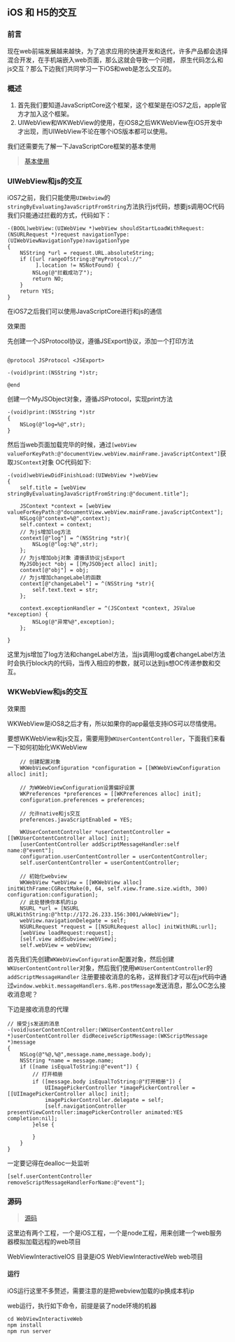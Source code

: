 ## iOS 和 H5的交互

### 前言

现在web前端发展越来越快，为了追求应用的快速开发和迭代，许多产品都会选择混合开发，在手机端嵌入web页面，那么这就会导致一个问题，
原生代码怎么和js交互？那么下边我们共同学习一下iOS和web是怎么交互的。


### 概述

1. 首先我们要知道JavaScriptCore这个框架，这个框架是在iOS7之后，apple官方才加入这个框架。
2. UIWebView和WKWebView的使用，在iOS8之后WKWebView在iOS开发中才出现，而UIWebView不论在哪个iOS版本都可以使用。

我们还需要先了解一下JavaScriptCore框架的基本使用
> [基本使用](https://www.jianshu.com/p/a329cd4a67ee)

### UIWebView和js的交互

iOS7之前，我们只能使用`UIWebview`的`stringByEvaluatingJavaScriptFromString`方法执行js代码，想要js调用OC代码我们只能通过拦截的方式，代码如下：

```
-(BOOL)webView:(UIWebView *)webView shouldStartLoadWithRequest:(NSURLRequest *)request navigationType:(UIWebViewNavigationType)navigationType
{
    NSString *url = request.URL.absoluteString;
    if ([url rangeOfString:@"myProtocol://"
         ].location != NSNotFound) {
        NSLog(@"拦截成功了");
        return NO;
    }
    return YES;
}
```

在iOS7之后我们可以使用JavaScriptCore进行和js的通信

效果图


先创建一个JSProtocol协议，遵循JSExport协议，添加一个打印方法

``` 

@protocol JSProtocol <JSExport>

-(void)print:(NSString *)str;

@end

```
创建一个MyJSObject对象，遵循JSProtocol，实现print方法

``` 
-(void)print:(NSString *)str
{
    NSLog(@"log=%@",str);
}

```

然后当web页面加载完毕的时候，通过`[webView valueForKeyPath:@"documentView.webView.mainFrame.javaScriptContext"]`获取`JSContext`对象
OC代码如下:

``` 
-(void)webViewDidFinishLoad:(UIWebView *)webView
{
    self.title = [webView stringByEvaluatingJavaScriptFromString:@"document.title"];
    
    JSContext *context = [webView valueForKeyPath:@"documentView.webView.mainFrame.javaScriptContext"];
    NSLog(@"context=%@",context);
    self.context = context;
    // 为js增加log方法
    context[@"log"] = ^(NSString *str){
        NSLog(@"log:%@",str);
    };
    // 为js增加obj对象 遵循该协议jsExport
    MyJSObject *obj = [[MyJSObject alloc] init];
    context[@"obj"] = obj;
    // 为js增加changeLabel的函数
    context[@"changeLabel"] = ^(NSString *str){
        self.text.text = str;
    };
    
    context.exceptionHandler = ^(JSContext *context, JSValue *exception) {
        NSLog(@"异常%@",exception);
    };
    
}
```
这里为js增加了log方法和changeLabel方法，当js调用log或者changeLabel方法时会执行block内的代码，当传入相应的参数，就可以达到js想OC传递参数和交互。

### WKWebView和js的交互

效果图

WKWebView是iOS8之后才有，所以如果你的app最低支持iOS可以尽情使用。

要想WKWebView和js交互，需要用到`WKUserContentController`，下面我们来看一下如何初始化WKWebView

``` 
    // 创建配置对象
    WKWebViewConfiguration *configuration = [[WKWebViewConfiguration alloc] init];
    
    // 为WKWebViewConfiguration设置偏好设置
    WKPreferences *preferences = [[WKPreferences alloc] init];
    configuration.preferences = preferences;
    
    // 允许native和js交互
    preferences.javaScriptEnabled = YES;
    
    WKUserContentController *userContentController = [[WKUserContentController alloc] init];
    [userContentController addScriptMessageHandler:self name:@"event"];
    configuration.userContentController = userContentController;
    self.userContentController = userContentController;
    
    // 初始化webview
    WKWebView *webView = [[WKWebView alloc] initWithFrame:CGRectMake(0, 64, self.view.frame.size.width, 300) configuration:configuration];
    // 此处替换你本机的ip
    NSURL *url = [NSURL URLWithString:@"http://172.26.233.156:3001/wkWebView"];
    webView.navigationDelegate = self;
    NSURLRequest *request = [[NSURLRequest alloc] initWithURL:url];
    [webView loadRequest:request];
    [self.view addSubview:webView];
    self.webView = webView;
```

首先我们先创建`WKWebViewConfiguration`配置对象，然后创建`WKUserContentController`对象，然后我们使用`WKUserContentController`的`addScriptMessageHandler`
注册要接收消息的名称，这样我们才可以在js代码中通过`window.webkit.messageHandlers.名称.postMessage`发送消息，那么OC怎么接收消息呢？

下边是接收消息的代理
```
// 接受js发送的消息
-(void)userContentController:(WKUserContentController *)userContentController didReceiveScriptMessage:(WKScriptMessage *)message
{
    NSLog(@"%@,%@",message.name,message.body);
    NSString *name = message.name;
    if ([name isEqualToString:@"event"]) {
        // 打开相册
        if ([message.body isEqualToString:@"打开相册"]) {
            UIImagePickerController *imagePickerController = [[UIImagePickerController alloc] init];
            imagePickerController.delegate = self;
            [self.navigationController presentViewController:imagePickerController animated:YES completion:nil];
        }else {
            
        }
    }
}
```
一定要记得在dealloc一处监听
```
[self.userContentController removeScriptMessageHandlerForName:@"event"];
```

### 源码

>[源码]()


这里边有两个工程，一个是iOS工程，一个是node工程，用来创建一个web服务器模拟加载远程的web项目

WebViewInteractiveIOS 目录是iOS
WebViewInteractiveWeb web项目


#### 运行

iOS运行这里不多赘述，需要注意的是把webview加载的ip换成本机ip

web运行，执行如下命令，前提是装了node环境的机器

``` 
cd WebViewInteractiveWeb
npm install 
npm run server
``` 




